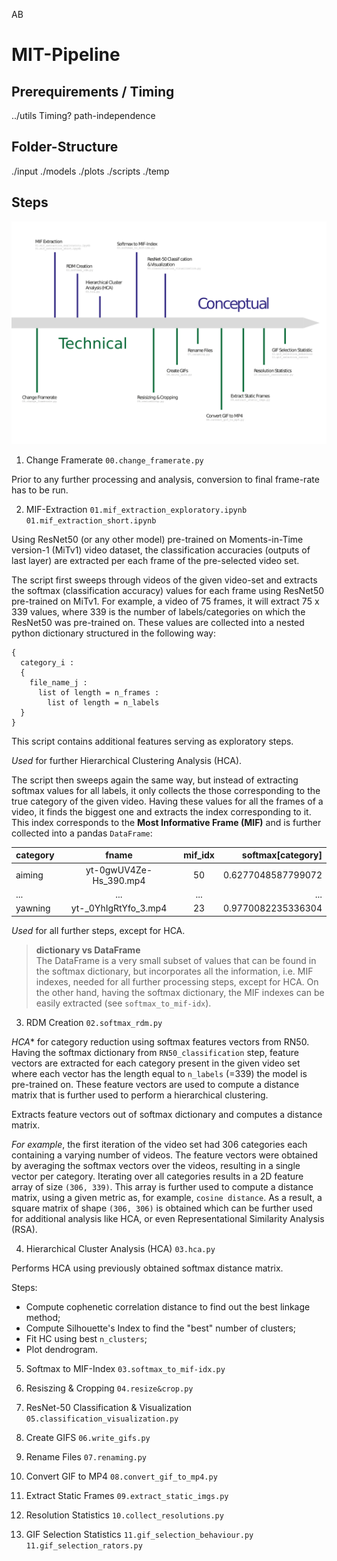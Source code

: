 AB

# MIT-Pipeline

## Prerequirements / Timing

../utils
Timing?
path-independence


## Folder-Structure

./input
./models
./plots
./scripts
./temp

## Steps

![Pipeline Flowchart](/plots/MIT_pipeline_1.1_wBG.png  "Processing Pipeline Steps")

1. Change Framerate
`00.change_framerate.py`

Prior to any further processing and analysis, conversion to final frame-rate has to be run.

2. MIF-Extraction
`01.mif_extraction_exploratory.ipynb`
`01.mif_extraction_short.ipynb`

Using ResNet50 (or any other model) pre-trained on Moments-in-Time version-1 (MiTv1) video dataset, the classification accuracies (outputs of last layer) are extracted per each frame of the pre-selected video set.

The script first sweeps through videos of the given video-set and extracts the softmax (classification accuracy) values for each frame using ResNet50 pre-trained on MiTv1. For example, a video of 75 frames, it will extract 75 x 339 values, where 339 is the number of labels/categories on which the ResNet50 was pre-trained on. These values are collected into a nested python dictionary structured in the following
way:
  ```
  {
    category_i :
    {
      file_name_j :
        list of length = n_frames :
          list of length = n_labels
    }
  }  
  ```
  This script contains additional features serving as exploratory steps.
  
  *Used* for further Hierarchical Clustering Analysis (HCA).

The script then sweeps again the same way, but instead of extracting softmax values for all labels, it only collects the those corresponding to the true category of the given video. Having these values for all the frames of a video, it finds the biggest one and extracts the index corresponding to it. This index corresponds to the **Most Informative Frame (MIF)** and is further collected into a pandas `DataFrame`:

  | category | fname | mif_idx | softmax[category] |
  | -------- |:-----:| :------:| ----------------: | 
  | aiming | yt-0gwUV4Ze-Hs_390.mp4	| 50 | 0.6277048587799072 |
  | ... | ... | ... | ...|
  |yawning | yt-_0YhIgRtYfo_3.mp4 | 23 | 0.9770082235336304 |
  
  *Used* for all further steps, except for HCA.

> **dictionary vs DataFrame** \
The DataFrame is a very small subset of values that can be found in the 
softmax dictionary, but incorporates all the information, i.e. MIF indexes,
needed for all further processing steps, except for HCA. On the other hand,
having the softmax dictionary, the MIF indexes can be easily extracted
(see `softmax_to_mif-idx`).  

3. RDM Creation
`02.softmax_rdm.py`

*HCA** for category reduction using softmax features vectors from RN50. Having the softmax dictionary from `RN50_classification` step, feature vectors are extracted for each category present in the given video set where each vector has the length equal to `n_labels` (=339) the model is pre-trained on. These feature vectors are used to compute a distance matrix that is further used to perform a hierarchical clustering.

Extracts feature vectors out of softmax dictionary and computes a distance matrix.
    
*For example*, the first iteration of the video set had 306 categories each containing a varying number of videos. The feature vectors were obtained by averaging the softmax vectors over the videos, resulting in a single vector per category. Iterating over all categories results in a 2D feature array of size `(306, 339)`. This array is further used to compute a distance matrix, using a given metric as, for example, `cosine distance`. As a result, a square matrix of shape `(306, 306)` is obtained which can be further used for additional analysis like HCA, or even Representational Similarity Analysis (RSA).

4. Hierarchical Cluster Analysis (HCA)
`03.hca.py`

Performs HCA using previously obtained softmax distance matrix.

Steps:
* Compute cophenetic correlation distance to find out the best linkage method;
* Compute Silhouette's Index to find the "best" number of clusters;
* Fit HC using best `n_clusters`;
* Plot dendrogram.

5. Softmax to MIF-Index
`03.softmax_to_mif-idx.py`

6. Resiszing & Cropping
`04.resize&crop.py`

7. ResNet-50 Classification & Visualization
`05.classification_visualization.py`

8. Create GIFS
`06.write_gifs.py`

9. Rename Files
`07.renaming.py`

10. Convert GIF to MP4
`08.convert_gif_to_mp4.py`

11. Extract Static Frames
`09.extract_static_imgs.py`

12. Resolution Statistics
`10.collect_resolutions.py`

13. GIF Selection Statistics
`11.gif_selection_behaviour.py`
`11.gif_selection_rators.py`
















<!-- ## Chronological order of scripts

* `change_framerate`
 
    Prior to any further processing and analysis, conversion to final frame-rate
    has to be run.

* `classification / mif extraction`
    
    Using ResNet50 (or any other model) pre-trained on Moments-in-Time version-1
    (MiTv1) video dataset, the classification accuracies (outputs of last layer) 
    are extracted per each frame of the pre-selected video set.
    Two scripts were written to fully or partially fulfill this task:
    * `RN50_classification` sweeps through videos of the given video-set and
    extracts the softmax (classification accuracy) values for each frame using 
    ResNet50 pre-trained on MiTv1.
    For example, a video of 75 frames, it will extract 75 x 339 values, where 339
    is the number of labels/categories on which the ResNet50 was pre-trained on.
    These values are collected into a nested python dictionary structured in the following
    way:
      ```
      {
        category_i :
        {
          file_name_j :
            list of length = n_frames :
              list of length = n_labels
        }
      }  
      ```
      This script contains additional features serving as exploratory steps.
      
      *Used* for further Hierarchical Clustering Analysis (HCA).


    * `mif_extraction` sweeps the same way `RN50_classification` does, but instead
    of extracting softmax values for all labels, it only collects the those corresponding
    to the true category of the given video.
    Having these values for all the frames of a video, it finds the biggest one
    and extracts the index corresponding to it.
    This index corresponds to the **Most Informative Frame (MIF)** and is further
    collected into a pandas `DataFrame`:

      | category | fname | mif_idx | softmax[category] |
      | -------- |:-----:| :------:| ----------------: | 
      | aiming | yt-0gwUV4Ze-Hs_390.mp4	| 50 | 0.6277048587799072 |
      | ... | ... | ... | ...|
      |yawning | yt-_0YhIgRtYfo_3.mp4 | 23 | 0.9770082235336304 |
      
      *Used* for all further steps, except for HCA.
    
    > **dictionary vs DataFrame** \
    The DataFrame is a very small subset of values that can be found in the 
    softmax dictionary, but incorporates all the information, i.e. MIF indexes,
    needed for all further processing steps, except for HCA. On the other hand,
    having the softmax dictionary, the MIF indexes can be easily extracted
    (see `softmax_to_mif-idx`).    

* **`hierarchical clustering analysis (HCA)`**
  
  **HCA** for category reduction using softmax features vectors from RN50.
  Having the softmax dictionary from `RN50_classification` step, feature vectors
  are extracted for each category present in the given video set where each vector 
  has the length equal to `n_labels` (=339) the model is pre-trained on.
  These feature vectors are used to compute a distance matrix that is further
  used to perform a hierarchical clustering.
  
  * `softmax_rdm`

    Extracts feature vectors out of softmax dictionary and computes a distance matrix.
    
    > *For example*, the first iteration of the video set had 306 categories,
    each containing a varying number of videos.
    The feature vectors were obtained by averaging the softmax vectors over the videos, 
    resulting in a single vector per category.
    Iterating over all categories results in a 2D feature array of size `(306, 339)`.
    This array is further used to compute a distance matrix, using a given metric
    as, for example, `cosine distance`.
    As a result, a square matrix of shape `(306, 306)` is obtained which can be further
    used for additional analysis like HCA, or even Representational Similarity Analysis (RSA).
  
  * `hca`
    
    Performs HCA using previously obtained softmax distance matrix.

    Steps:
    * Compute cophenetic correlation distance to find out the best linkage method;
    * Compute Silhouette's Index to find the "best" number of clusters;
    * Fit HC using best `n_clusters`;
    * Plot dendrogram.
  
  * `semantic_analysis` (**TODO**)

    Using RSA to compute correlation between category and semantic models' 
    representations.
    Example of semantic models:
    [BERT](https://huggingface.co/transformers/model_doc/bert.html) (mini and base), 
    [USE](https://tfhub.dev/google/universal-sentence-encoder/4), etc.

  * `tanglegrams` (**TODO**)
  
    Using category and semantic model RDMs, compute and plot tanglegrams to
    compare organization and overlap of category structure. -->
